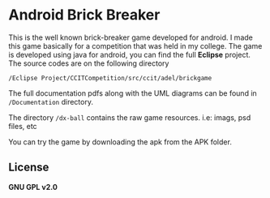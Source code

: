 Android Brick Breaker
======================

This is the well known brick-breaker game developed for android. I made this game basically for a competition that was held in my college. The game is developed using java for android, you can find the full **Eclipse** project. The source codes are on the following directory  

`/Eclipse Project/CCITCompetition/src/ccit/adel/brickgame`

The full documentation pdfs along with the UML diagrams can be found in `/Documentation`  directory.

The directory `/dx-ball` contains the raw game resources. i.e: imags, psd files, etc

You can try the game by downloading the apk from the APK folder.



License
-------


**GNU GPL v2.0**
